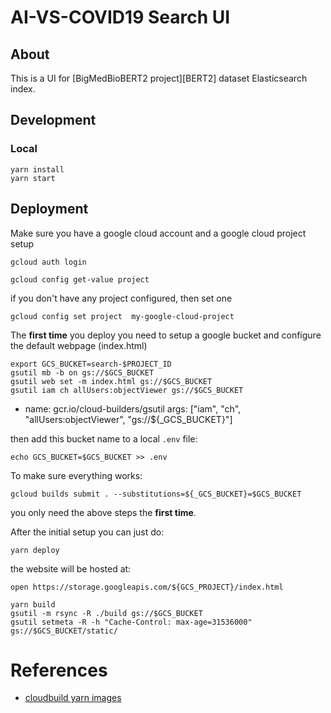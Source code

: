 # AI-VS-COVID19 Search UI 

## About

This is a UI for [BigMedBioBERT2 project][BERT2] dataset Elasticsearch index.

## Development

### Local

```
yarn install
yarn start
```

## Deployment

Make  sure you have a google cloud account and a google cloud project setup
```
gcloud auth login
```
```
gcloud config get-value project
```
if you don't have any project configured, then set one
```
gcloud config set project  my-google-cloud-project
```

The **first time** you deploy you need to setup a google bucket and configure
the default webpage (index.html)
```
export GCS_BUCKET=search-$PROJECT_ID
gsutil mb -b on gs://$GCS_BUCKET
gsutil web set -m index.html gs://$GCS_BUCKET
gsutil iam ch allUsers:objectViewer gs://$GCS_BUCKET
```
  - name: gcr.io/cloud-builders/gsutil
    args: ["iam", "ch", "allUsers:objectViewer", "gs://${_GCS_BUCKET}"]

then add this bucket name to a local `.env` file:
```
echo GCS_BUCKET=$GCS_BUCKET >> .env
```
To make sure everything works:
```
gcloud builds submit . --substitutions=${_GCS_BUCKET}=$GCS_BUCKET
```
you only need the above steps the **first time**. 

After the initial setup you can just do:
```
yarn deploy
```
the website will be hosted at:
```
open https://storage.googleapis.com/${GCS_PROJECT}/index.html
```

```
yarn build
gsutil -m rsync -R ./build gs://$GCS_BUCKET
gsutil setmeta -R -h "Cache-Control: max-age=31536000" gs://$GCS_BUCKET/static/
```

# References
- [cloudbuild yarn images](https://github.com/GoogleCloudPlatform/cloud-builders/blob/master/yarn/cloudbuild.yaml)
